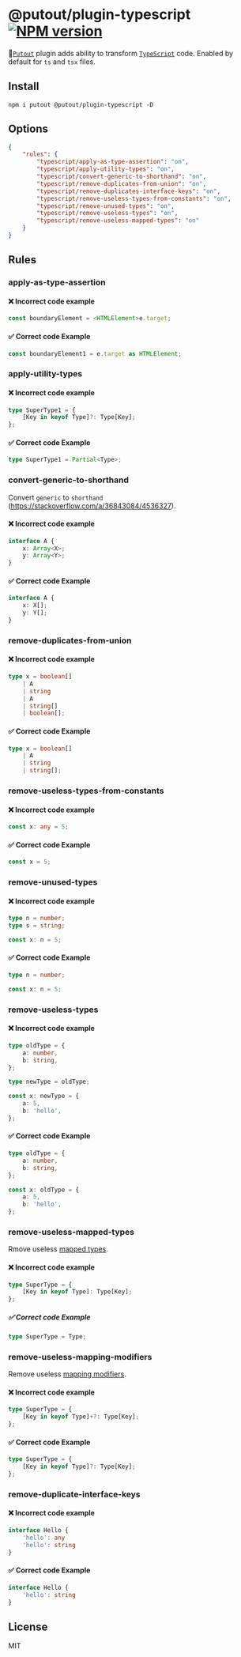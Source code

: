 # @putout/plugin-typescript [![NPM version][NPMIMGURL]][NPMURL]

[NPMIMGURL]: https://img.shields.io/npm/v/@putout/plugin-typescript.svg?style=flat&longCache=true
[NPMURL]: https://npmjs.org/package/@putout/plugin-typescript "npm"

🐊[`Putout`](https://github.com/coderaiser/putout) plugin adds ability to transform [`TypeScript`](https://www.typescriptcriptlang.org/) code. Enabled by default for `ts` and `tsx` files.

## Install

```
npm i putout @putout/plugin-typescript -D
```

## Options

```json
{
    "rules": {
        "typescript/apply-as-type-assertion": "on",
        "typescript/apply-utility-types": "on",
        "typescript/convert-generic-to-shorthand": "on",
        "typescript/remove-duplicates-from-union": "on",
        "typescript/remove-duplicates-interface-keys": "on",
        "typescript/remove-useless-types-from-constants": "on",
        "typescript/remove-unused-types": "on",
        "typescript/remove-useless-types": "on",
        "typescript/remove-useless-mapped-types": "on"
    }
}
```

## Rules

### apply-as-type-assertion

#### ❌ Incorrect code example

```ts
const boundaryElement = <HTMLElement>e.target;
```

#### ✅ Correct code Example

```ts
const boundaryElement1 = e.target as HTMLElement;
```

### apply-utility-types

#### ❌ Incorrect code example

```ts
type SuperType1 = {
    [Key in keyof Type]?: Type[Key];
};
```

#### ✅ Correct code Example

```ts
type SuperType1 = Partial<Type>;
```

### convert-generic-to-shorthand

Convert `generic` to `shorthand` (https://stackoverflow.com/a/36843084/4536327).

#### ❌ Incorrect code example

```ts
interface A {
    x: Array<X>;
    y: Array<Y>;
}
```

#### ✅ Correct code Example

```ts
interface A {
    x: X[];
    y: Y[];
}
```

### remove-duplicates-from-union

#### ❌ Incorrect code example

```ts
type x = boolean[]
    | A
    | string
    | A
    | string[]
    | boolean[];
```

#### ✅ Correct code Example

```ts
type x = boolean[]
    | A
    | string
    | string[];
```

### remove-useless-types-from-constants

#### ❌ Incorrect code example

```ts
const x: any = 5;
```

#### ✅ Correct code Example

```ts
const x = 5;
```

### remove-unused-types

#### ❌ Incorrect code example

```ts
type n = number;
type s = string;

const x: n = 5;
```

#### ✅ Correct code Example

```ts
type n = number;

const x: n = 5;
```

### remove-useless-types

#### ❌ Incorrect code example

```ts
type oldType = {
    a: number,
    b: string,
};

type newType = oldType;

const x: newType = {
    a: 5,
    b: 'hello',
};
```

#### ✅ Correct code Example

```ts
type oldType = {
    a: number,
    b: string,
};

const x: oldType = {
    a: 5,
    b: 'hello',
};
```

### remove-useless-mapped-types

Rmove useless [mapped types](https://www.typescriptlang.org/docs/handbook/2/mapped-types.html).

#### ❌ Incorrect code example

```ts
type SuperType = {
    [Key in keyof Type]: Type[Key];
};
```

##### ✅ Correct code Example

```ts
type SuperType = Type;
```


### remove-useless-mapping-modifiers

Remove useless [mapping modifiers](https://www.typescriptlang.org/docs/handbook/2/mapped-types.html#mapping-modifiers).

#### ❌ Incorrect code example

```ts
type SuperType = {
    [Key in keyof Type]+?: Type[Key];
};
```

#### ✅ Correct code Example

```ts
type SuperType = {
    [Key in keyof Type]?: Type[Key];
};
```


### remove-duplicate-interface-keys

#### ❌ Incorrect code example

```ts
interface Hello {
    'hello': any
    'hello': string
}
```

#### ✅ Correct code Example

```ts
interface Hello {
    'hello': string
}
```

## License

MIT
